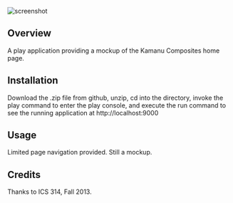 ![screenshot](https://raw.github.com/jchee404/MultipagePlayResponsiveKamanu/master/doc/kamanu-home-page.jpg)

Overview
--------

A play application providing a mockup of the Kamanu Composites home page.

Installation
------------

Download the .zip file from github, unzip, cd into the directory, invoke the play command to enter the play console, and execute the run command to see the running application at http://localhost:9000

Usage
-----

Limited page navigation provided.  Still a mockup.

Credits
-------

Thanks to ICS 314, Fall 2013.